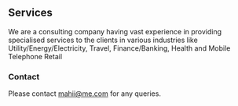 ## Services

We are a consulting company having vast experience in providing specialised services to the clients in various industries like
Utility/Energy/Electricity,
Travel,
Finance/Banking,
Health and
Mobile Telephone Retail

### Contact

Please contact mahii@me.com for any queries.
